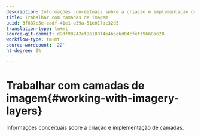 ```yaml
---
description: Informações conceituais sobre a criação e implementação de camadas.
title: Trabalhar com camadas de imagem
uuid: 3f687c5e-eadf-41e1-a39a-51e017ac32d5
translation-type: tm+mt
source-git-commit: d9df90242ef96188f4e4b5e6d04cfef196b0a628
workflow-type: tm+mt
source-wordcount: '22'
ht-degree: 0%

---
```



# Trabalhar com camadas de imagem{#working-with-imagery-layers}

Informações conceituais sobre a criação e implementação de camadas.

